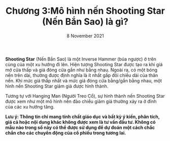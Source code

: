 ﻿---
title: Chương 3:Mô hình nến Shooting Star (Nến Bắn Sao) là gì?
date: 8 November 2021
description: I am a description of a great article
img: /images/article/Chapter_3_Whats_shooting_star_pattern.jpg
alt: Chương 3:Mô hình nến Shooting Star (Nến Bắn Sao) là gì?
tags: 
  - Hashtag 1
  - Hashtag 2
  - Hashtag 3
  - Hashtag 4
  - Hashtag 5
  - Hashtag 6
---

**Shooting Star** (Nến Bắn Sao) là một Inverse Hammer (búa ngược) ở ​​trên cùng của một xu hướng đi lên. Hiện tượng Shooting Star được tạo ra khi giá mở cửa thấp và giá đóng cửa gần như bằng nhau. Ngoài ra, có một bóng nến trên dài, thường được định nghĩa là ít nhất gấp đôi chiều dài của thân nến. Khi mức giá thấp nhất và mức giá đóng cửa bằng/gần bằng nhau, một hình nến Shooting Star giảm giá được hình thành.

Tương tự với Hanging Man (Người Treo Cổ), sự hình thành nến Shooting Star được xem như một mô hình nến đảo chiều giảm giá thường xảy ra ở đỉnh của các xu hướng tăng.

**Lưu ý: Thông tin chỉ mang tính chất giáo dục và bất kỳ ý kiến, phân tích, giá cả hoặc nội dung khác không được xem là tư vấn đầu tư. Không có mẫu nào trong số này có thể được sử dụng để dự đoán một cách chắc chắn cho các chuyển động của cổ phiếu trong tương lai.**